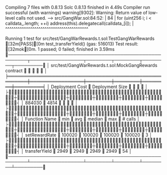 Compiling 7 files with 0.8.13
Solc 0.8.13 finished in 4.49s
Compiler run successful (with warnings)
warning[9302]: Warning: Return value of low-level calls not used.
  --> src/GangWar.sol:84:52:
   |
84 |         for (uint256 i; i < calldata_.length; ++i) address(this).delegatecall(calldata_[i]);
   |                                                    ^^^^^^^^^^^^^^^^^^^^^^^^^^^^^^^^^^^^^^^^




Running 1 test for src/test/GangWarRewards.t.sol:TestGangWarRewards
[32m[PASS][0m test_transferYield() (gas: 516013)
Test result: [32mok[0m. 1 passed; 0 failed; finished in 3.59ms
╭────────────────────────────────────────────────────────┬─────────────────┬────────┬────────┬────────┬─────────╮
│ src/test/GangWarRewards.t.sol:MockGangRewards contract ┆                 ┆        ┆        ┆        ┆         │
╞════════════════════════════════════════════════════════╪═════════════════╪════════╪════════╪════════╪═════════╡
│ Deployment Cost                                        ┆ Deployment Size ┆        ┆        ┆        ┆         │
├╌╌╌╌╌╌╌╌╌╌╌╌╌╌╌╌╌╌╌╌╌╌╌╌╌╌╌╌╌╌╌╌╌╌╌╌╌╌╌╌╌╌╌╌╌╌╌╌╌╌╌╌╌╌╌╌┼╌╌╌╌╌╌╌╌╌╌╌╌╌╌╌╌╌┼╌╌╌╌╌╌╌╌┼╌╌╌╌╌╌╌╌┼╌╌╌╌╌╌╌╌┼╌╌╌╌╌╌╌╌╌┤
│ 884030                                                 ┆ 4814            ┆        ┆        ┆        ┆         │
├╌╌╌╌╌╌╌╌╌╌╌╌╌╌╌╌╌╌╌╌╌╌╌╌╌╌╌╌╌╌╌╌╌╌╌╌╌╌╌╌╌╌╌╌╌╌╌╌╌╌╌╌╌╌╌╌┼╌╌╌╌╌╌╌╌╌╌╌╌╌╌╌╌╌┼╌╌╌╌╌╌╌╌┼╌╌╌╌╌╌╌╌┼╌╌╌╌╌╌╌╌┼╌╌╌╌╌╌╌╌╌┤
│ Function Name                                          ┆ min             ┆ avg    ┆ median ┆ max    ┆ # calls │
├╌╌╌╌╌╌╌╌╌╌╌╌╌╌╌╌╌╌╌╌╌╌╌╌╌╌╌╌╌╌╌╌╌╌╌╌╌╌╌╌╌╌╌╌╌╌╌╌╌╌╌╌╌╌╌╌┼╌╌╌╌╌╌╌╌╌╌╌╌╌╌╌╌╌┼╌╌╌╌╌╌╌╌┼╌╌╌╌╌╌╌╌┼╌╌╌╌╌╌╌╌┼╌╌╌╌╌╌╌╌╌┤
│ setRewardRate                                          ┆ 100020          ┆ 100020 ┆ 100020 ┆ 100020 ┆ 3       │
├╌╌╌╌╌╌╌╌╌╌╌╌╌╌╌╌╌╌╌╌╌╌╌╌╌╌╌╌╌╌╌╌╌╌╌╌╌╌╌╌╌╌╌╌╌╌╌╌╌╌╌╌╌╌╌╌┼╌╌╌╌╌╌╌╌╌╌╌╌╌╌╌╌╌┼╌╌╌╌╌╌╌╌┼╌╌╌╌╌╌╌╌┼╌╌╌╌╌╌╌╌┼╌╌╌╌╌╌╌╌╌┤
│ transferYield                                          ┆ 2949            ┆ 2949   ┆ 2949   ┆ 2949   ┆ 54      │
╰────────────────────────────────────────────────────────┴─────────────────┴────────┴────────┴────────┴─────────╯


